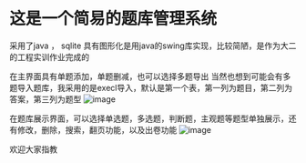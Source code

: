 # 这是一个简易的题库管理系统
采用了java ， sqlite
具有图形化是用java的swing库实现，比较简陋，是作为大二的工程实训作业完成的

在主界面具有单题添加，单题删减，也可以选择多题导出
当然也想到可能会有多题导入题库，我采用的是execl导入，默认是第一个表，第一列为题目，第二列为答案，第三列为题型
![image](https://github.com/ExpxxL/Question-bank-management-system/assets/149607324/6f0dc326-066f-4992-b855-75e0cf313053)

在题库展示界面，可以选择单选题，多选题，判断题，主观题等题型单独展示，还有修改，删除，搜索，翻页功能，以及出卷功能
![image](https://github.com/ExpxxL/Question-bank-management-system/assets/149607324/60efd2ac-5b68-4591-ba61-3f7f3e43483d)

欢迎大家指教
